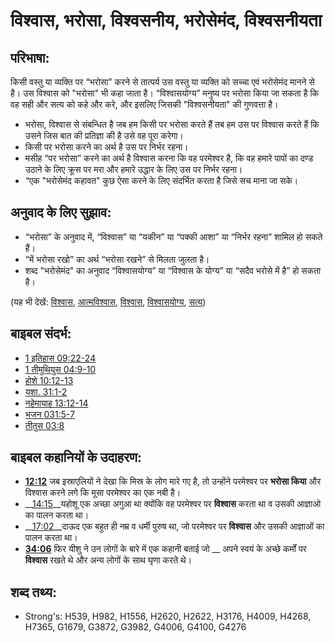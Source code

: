 # विश्वास, भरोसा, विश्वसनीय, भरोसेमंद, विश्वसनीयता #

## परिभाषा: ##

किसी वस्तु या व्यक्ति पर “भरोसा” करने से तात्पर्य उस वस्तु या व्यक्ति को सच्चा एवं भरोसेमंद मानने से है। उस विश्वास को "भरोसा" भी कहा जाता है। “विश्वासयोग्य” मनुष्य पर भरोसा किया जा सकता है कि वह सही और सत्य को कहे और करे, और इसलिए जिसकी "विश्वसनीयता" की गुणवत्ता है।

* भरोसा, विश्वास से संबन्धित है जब हम किसी पर भरोसा करते हैं तब हम उस पर विश्वास करते हैं कि उसने जिस बात की प्रतिज्ञा की है उसे वह पूरा करेगा।
* किसी पर भरोसा करने का अर्थ है उस पर निर्भर रहना।
* मसीह “पर भरोसा” करने का अर्थ है विश्वास करना कि वह परमेश्वर है, कि वह हमारे पापों का दण्ड उठाने के लिए क्रूस पर मरा और हमारे उद्धार के लिए उस पर निर्भर रहना।
* “एक "भरोसेमंद कहावत" कुछ ऐसा करने के लिए संदर्भित करता है जिसे सच माना जा सके।

## अनुवाद के लिए सुझाव: ##

* “भरोसा” के अनुवाद में, “विश्वास” या “यकीन” या “पक्की आशा” या “निर्भर रहना” शामिल हो सकते हैं।
* “में भरोसा रखो” का अर्थ “भरोसा रखने” से मिलता जुलता है।
* शब्द "भरोसेमंद" का अनुवाद “विश्वासयोग्य” या “विश्वास के योग्य” या “सदैव भरोसे में है” हो सकता है।

(यह भी देखें: [विश्वास](../kt/believe.md), [आत्मविश्वास](../other/confidence.md), [विश्वास](../kt/faith.md), [विश्वासयोग्य](../kt/faithful.md), [सत्य](../kt/true.md))

## बाइबल संदर्भ: ##

* [1 इतिहास 09:22-24](rc://en/tn/help/1ch/09/22)
* [1 तीमुथियुस 04:9-10](rc://en/tn/help/1ti/04/09)
* [होशे 10:12-13](rc://en/tn/help/hos/10/12)
* [यशा. 31:1-2](rc://en/tn/help/isa/31/01)
* [नहेमायाह 13:12-14](rc://en/tn/help/neh/13/12)
* [भजन 031:5-7](rc://en/tn/help/psa/031/005)
* [तीतुस 03:8](rc://en/tn/help/tit/03/08)

## बाइबल कहानियों के उदाहरण: ##

* __[12:12](rc://en/tn/help/obs/12/12)__ जब इस्राएलियों ने देखा कि मिस्र के लोग मारे गए है, तो उन्होंने परमेश्वर पर __भरोसा किया__ और विश्वास करने लगे कि मूसा परमेश्वर का एक नबी है।
* __[14:15](rc://en/tn/help/obs/14/15)__यहोशू एक अच्छा अगुआ था क्योंकि वह परमेश्वर पर __विश्वास__ करता था व उसकी आज्ञाओ का पालन करता था।
* __[17:02](rc://en/tn/help/obs/17/02)__दाऊद एक बहुत ही नम्र व धर्मी पुरुष था, जो परमेश्वर पर __विश्वास__ और उसकी आज्ञाओं का पालन करता था। 
* __[34:06](rc://en/tn/help/obs/34/06)__ फिर यीशु ने उन लोगों के बारे में एक कहानी बताई जो __ अपने स्वयं के अच्छे कर्मों पर __विश्वास__ रखते थे और अन्य लोगों के साथ घृणा करते थे।


## शब्द तथ्य: ##

* Strong's: H539, H982, H1556, H2620, H2622, H3176, H4009, H4268, H7365, G1679, G3872, G3982, G4006, G4100, G4276
